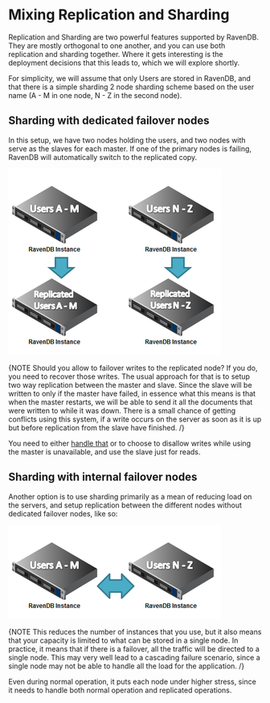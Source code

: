 # Mixing Replication and Sharding

Replication and Sharding are two powerful features supported by RavenDB. They are mostly orthogonal to one another, and you can use both replication and sharding together. Where it gets interesting is the deployment decisions that this leads to, which we will explore shortly. 

For simplicity, we will assume that only Users are stored in RavenDB, and that there is a simple sharding 2 node sharding scheme based on the user name (A - M in one node, N - Z in the second node).

## Sharding with dedicated failover nodes

In this setup, we have two nodes holding the users, and two nodes with serve as the slaves for each master. If one of the primary nodes is failing, RavenDB will automatically switch to the replicated copy.

![Figure 1: Replication and Sharding](images\replication_and_sharding_docs.png)

{NOTE Should you allow to failover writes to the replicated node? If you do, you need to recover those writes. The usual approach for that is to setup two way replication between the master and slave. Since the slave will be written to only if the master have failed, in essence what this means is that when the master restarts, we will be able to send it all the documents that were written to while it was down. There is a small chance of getting conflicts using this system, if a write occurs on the server as soon as it is up but before replication from the slave have finished. /}

You need to either [handle that](http://ravendb.net/docs/server/extending/bundles/replicationconflicts?version=2.0) or to choose to disallow writes while using the master is unavailable, and use the slave just for reads.

## Sharding with internal failover nodes

Another option is to use sharding primarily as a mean of reducing load on the servers, and setup replication between the different nodes without dedicated failover nodes, like so:

![Figure 2: Replication and Sharding](images\replication_and_sharding_docs_2.png)

{NOTE This reduces the number of instances that you use, but it also means that your capacity is limited to what can be stored in a single node. In practice, it means that if there is a failover, all the traffic will be directed to a single node. This may very well lead to a cascading failure scenario, since a single node may not be able to handle all the load for the application. /}

Even during normal operation, it puts each node under higher stress, since it needs to handle both normal operation and replicated operations.